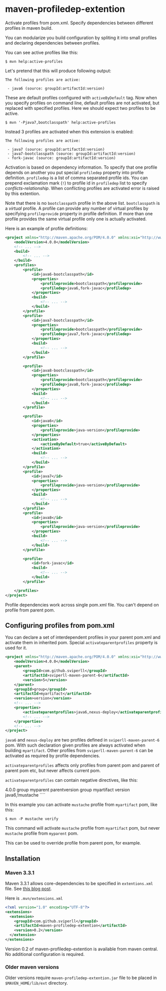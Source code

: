 maven-profiledep-extention
==========================

Activate profiles from pom.xml.
Specify dependencies between different profiles in maven build.

You can modularize you build configuration by spliting it into small profiles
and declaring dependencies between profiles.

You can see active profiles like this:

````
$ mvn help:active-profiles
````

Let's pretend that this will produce following output:

````
The following profiles are active:

 - java6 (source: groupId:artifactId:version)
````

These are default profiles configured with `activeByDefault` tag.
Now when you specify profiles on command line, default profiles are not activated,
but replaced with specified profiles. Here we should expect two profiles to be
active.

````
$ mvn '-Pjava7,bootclasspath' help:active-profiles
````

Instead 3 profiles are activated when this extension is enabled:

````
The following profiles are active:

 - java7 (source: groupId:artifactId:version)
 - java7-bootclasspath (source: groupId:artifactId:version)
 - fork-javac (source: groupId:artifactId:version)
````

Activation is based on dependency information. To specify that one profile
depends on another you put special `profiledep` property into profile
definition. `profiledep` is a list of comma separated profile ids.
You can prepend exclamation mark (`!`) to profile id in `profiledep` list to
specify _conflicts-relationship_. When conflicting profiles are activated
error is raised by this extention.

Note that there is no `bootclasspath` profile in the above list.
`bootclasspath` is a _virtual_ profile. A profile can provide any number
of virtual profiles by specifying `profileprovide` property in profile
definition. If more than one profile provides the same virtual profile
only one is actually activated.

Here is an example of profile definitions:

````xml
<project xmlns="http://maven.apache.org/POM/4.0.0" xmlns:xsi="http://www.w3.org/2001/XMLSchema-instance" xsi:schemaLocation="http://maven.apache.org/POM/4.0.0 http://maven.apache.org/maven-v4_0_0.xsd">
    <modelVersion>4.0.0</modelVersion>
    <!-- ... -->
    <build>
        <!-- ... -->
    </build>
    <profiles>
        <profile>
            <id>java6-bootclasspath</id>
            <properties>
                <profileprovide>bootclasspath</profileprovide>
                <profiledep>java6,fork-javac</profiledep>
            </properties>
            <build>
                <!-- ... -->
            </build>
        </profile>
        <profile>
            <id>java7-bootclasspath</id>
            <properties>
                <profileprovide>bootclasspath</profileprovide>
                <profiledep>java7,fork-javac</profiledep>
            </properties>
            <build>
                <!-- ... -->
            </build>
        </profile>

        <profile>
            <id>java8-bootclasspath</id>
            <properties>
                <profileprovide>bootclasspath</profileprovide>
                <profiledep>java8,fork-javac</profiledep>
            </properties>
            <build>
                <!-- ... -->
            </build>
        </profile>

        <profile>
            <id>java6</id>
            <properties>
                <profileprovide>java-version</profileprovide>
            </properties>
            <activation>
                <activeByDefault>true</activeByDefault>
            </activation>
            <build>
                <!-- ... -->
            </build>
        </profile>
        <profile>
            <id>java7</id>
            <properties>
                <profileprovide>java-version</profileprovide>
            </properties>
            <build>
                <!-- ... -->
            </build>
        </profile>
        <profile>
            <id>java8</id>
            <properties>
                <profileprovide>java-version</profileprovide>
            </properties>
            <build>
                <!-- ... -->
            </build>
        </profile>

        <profile>
            <id>fork-javac</id>
            <build>
                <!-- ... -->
            </build>
        </profile>

    </profiles>
</project>
````

Profile dependencies work across single pom.xml file. You can't depend
on profile from parent pom.

Configuring profiles from pom.xml
---------------------------------

You can declare a set of interdependent profiles in your parent pom.xml
and activate them in inherited pom. Special `activateparentprofiles` property is
used for it.

````xml
<project xmlns="http://maven.apache.org/POM/4.0.0" xmlns:xsi="http://www.w3.org/2001/XMLSchema-instance" xsi:schemaLocation="http://maven.apache.org/POM/4.0.0 http://maven.apache.org/maven-v4_0_0.xsd">
    <modelVersion>4.0.0</modelVersion>
    <parent>
        <groupId>com.github.sviperll</groupId>
        <artifactId>sviperll-maven-parent-6</artifactId>
        <version>5</version>
    </parent>
    <groupId>group</groupId>
    <artifactId>myartifact</artifactId>
    <version>version</version>
    <!-- ... -->
    <properties>
        <activateparentprofiles>java6,nexus-deploy</activateparentprofiles>
        <!-- ... -->
    </properties>
    <!-- ... -->
</project>
````

`java6` and `nexus-deploy` are two profiles defined in
`sviperll-maven-parent-6` pom.
With such declaration given profiles are always activated when building
`myartifact`.
Other profiles from `sviperll-maven-parent-6` can be activated as
required by profile dependencies.

`activateparentprofiles` affects only profiles from parent pom
and parent of parent pom etc, but never affects current pom.

`activateparentprofiles` can contain negative directives, like this:

<project xmlns="http://maven.apache.org/POM/4.0.0" xmlns:xsi="http://www.w3.org/2001/XMLSchema-instance" xsi:schemaLocation="http://maven.apache.org/POM/4.0.0 http://maven.apache.org/maven-v4_0_0.xsd">
    <modelVersion>4.0.0</modelVersion>
    <parent>
        <groupId>group</groupId>
        <artifactId>myparent</artifactId>
        <version>parentversion</version>
    </parent>
    <groupId>group</groupId>
    <artifactId>myartifact</artifactId>
    <version>version</version>
    <!-- ... -->
    <properties>
        <activateparentprofiles>java6,!mustache</activateparentprofiles>
        <!-- ... -->
    </properties>
    <!-- ... -->
</project>
````

In this example you can activate `mustache` profile from `myartifact` pom, like
this:

````
$ mvn -P mustache verify
````

This command will activate `mustache` profile from `myartifact` pom, but
never `mustache` profile from `myparent` pom.

This can be used to override profile from parent pom, for example.

Installation
------------

### Maven 3.3.1 ###

Maven 3.3.1 allows core-dependencies to be specified in `extentions.xml` file.
See [this blog post](http://takari.io/2015/03/19/core-extensions.html).

Here is `.mvn/extensions.xml`

````xml
<?xml version="1.0" encoding="UTF-8"?>
<extensions>
  <extension>
    <groupId>com.github.sviperll</groupId>
    <artifactId>maven-profiledep-extention</artifactId>
    <version>0.2</version>
  </extension>
</extensions>
````

Version 0.2 of maven-profiledep-extention is available from maven central.
No additional configuration is required.

### Older maven versions ###

Older versions require `maven-profiledep-extention.jar` file to be placed
in `$MAVEN_HOME/lib/ext` directory.

